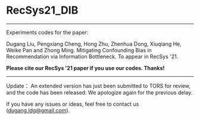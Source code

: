 # RecSys21_DIB
---
Experiments codes for the paper:

Dugang Liu, Pengxiang Cheng, Hong Zhu, Zhenhua Dong, Xiuqiang He, Weike Pan and Zhong Ming. Mitigating Confounding Bias in Recommendation via Information Bottleneck. To appear in RecSys '21.

**Please cite our RecSys '21 paper if you use our codes. Thanks!**

---

Update：
An extended version has just been submitted to TORS for review, and the code has been released. We apologize again for the previous delay.

If you have any issues or ideas, feel free to contact us (<dugang.ldg@gmail.com>).
